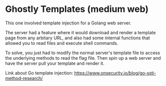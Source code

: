 # Ghostly Templates (medium web)

This one involved template injection for a Golang web server.  

The server had a feature where it would download and render a template page from any arbitary URL, and also had some internal functions that allowed you to read files and execute shell commands.

To solve, you just had to modify the normal server's template file to access the underlying methods to read the flag file.  Then spin up a web server and have the server pull your template and render it.

Link about Go template injection: https://www.onsecurity.io/blog/go-ssti-method-research/

